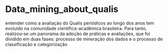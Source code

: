 # Data_mining_about_qualis
entender como a avaliação do Qualis periódicos ao longo dos anos tem evoluído na comunidade científica-acadêmica brasileira. Para tanto, realizou-se um panorama da adoção de práticas e avaliações, que foi dividido em duas fases: processo de mineração dos dados e o processo de classificação e categorização
